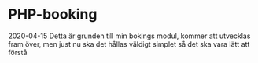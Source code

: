 # PHP-booking

2020-04-15
Detta är grunden till min bokings modul, kommer att utvecklas fram över, 
men just nu ska det hållas väldigt simplet så det ska vara lätt att förstå
